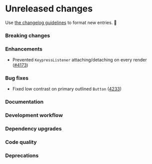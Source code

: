 # Unreleased changes

Use [the changelog guidelines](https://git.io/polaris-changelog-guidelines) to format new entries. 💜

### Breaking changes

### Enhancements

- Prevented `KeypressListener` attaching/detaching on every render ([#4173](https://github.com/Shopify/polaris-react/pull/4173))

### Bug fixes

- Fixed low contrast on primary outlined `Button` ([4233](https://github.com/Shopify/polaris-react/pull/4233))

### Documentation

### Development workflow

### Dependency upgrades

### Code quality

### Deprecations
